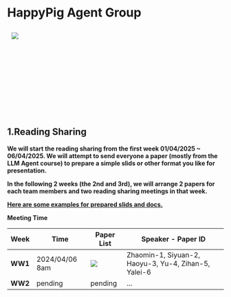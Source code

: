 # HappyPig Agent Group

<div style="position: relative; width: 100%; height: 200px; background-image: url("https://github.com/s2029927szm/HappyPig-Agent/blob/main/Groceries/loughborough_university_icon.jpg"); background-size: cover; background-position: center; display: flex; align-items: center;">
  <div style="position: absolute; top: 10px; left: 10px;">
    <img src="https://github.com/s2029927szm/HappyPig-Agent/blob/main/Groceries/logo.png" style="max-height: 30px; max-width: 30px;" /><br><br>
  </div>
  <div style="flex-grow: 1; text-align: center; color: white; font-size: 2em; font-weight: bold;">
  </div>
</div>

## 1.Reading Sharing

**We will start the reading sharing from the first week 01/04/2025 ~ 06/04/2025. We will attempt to send everyone a paper (mostly from the LLM Agent course) to prepare a simple slids or other format you like for presentation.**

**In the following 2 weeks (the 2nd and 3rd), we will arrange 2 papers for each team members and two reading sharing meetings in that week.**

**[Here are some examples for prepared slids and docs.](https://github.com/s2029927szm/HappyPig-Agent/tree/main/Sliedes_templates)**

**Meeting Time**

| Week | Time | Paper List | Speaker - Paper ID |
| ---- | ----------- | ----- | ----------------------------------------- |
| **WW1** | 2024/04/06 8am | [![](https://img.shields.io/badge/_Reading%20List%20w1_-orange)](https://github.com/s2029927szm/HappyPig-Agent/tree/main/Groceries/Reading_list_w1.txt) | Zhaomin-1, Siyuan-2, Haoyu-3, Yu-4, Zihan-5, Yalei-6 |
| **WW2** | pending | pending | ... |

